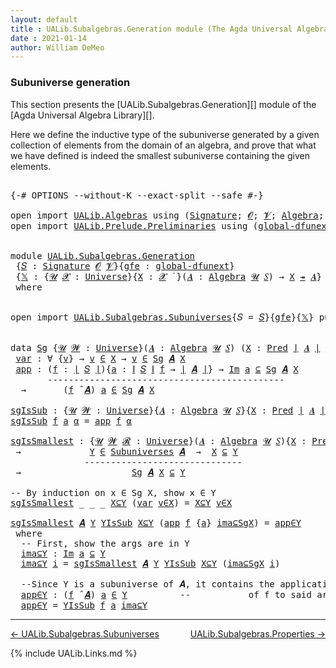```yaml
---
layout: default
title : UALib.Subalgebras.Generation module (The Agda Universal Algebra Library)
date : 2021-01-14
author: William DeMeo
---
```


### <a id="subuniverse-generation">Subuniverse generation</a>

This section presents the [UALib.Subalgebras.Generation][] module of the [Agda Universal Algebra Library][].

Here we define the inductive type of the subuniverse generated by a given collection of elements from the domain of an algebra, and prove that what we have defined is indeed the smallest subuniverse containing the given elements.

<pre class="Agda">

<a id="565" class="Symbol">{-#</a> <a id="569" class="Keyword">OPTIONS</a> <a id="577" class="Pragma">--without-K</a> <a id="589" class="Pragma">--exact-split</a> <a id="603" class="Pragma">--safe</a> <a id="610" class="Symbol">#-}</a>

<a id="615" class="Keyword">open</a> <a id="620" class="Keyword">import</a> <a id="627" href="UALib.Algebras.html" class="Module">UALib.Algebras</a> <a id="642" class="Keyword">using</a> <a id="648" class="Symbol">(</a><a id="649" href="UALib.Algebras.Signatures.html#1452" class="Function">Signature</a><a id="658" class="Symbol">;</a> <a id="660" href="universes.html#613" class="Generalizable">𝓞</a><a id="661" class="Symbol">;</a> <a id="663" href="universes.html#617" class="Generalizable">𝓥</a><a id="664" class="Symbol">;</a> <a id="666" href="UALib.Algebras.Algebras.html#811" class="Function">Algebra</a><a id="673" class="Symbol">;</a> <a id="675" href="UALib.Algebras.Algebras.html#3925" class="Function Operator">_↠_</a><a id="678" class="Symbol">)</a>
<a id="680" class="Keyword">open</a> <a id="685" class="Keyword">import</a> <a id="692" href="UALib.Prelude.Preliminaries.html" class="Module">UALib.Prelude.Preliminaries</a> <a id="720" class="Keyword">using</a> <a id="726" class="Symbol">(</a><a id="727" href="MGS-Subsingleton-Theorems.html#3468" class="Function">global-dfunext</a><a id="741" class="Symbol">;</a> <a id="743" href="universes.html#551" class="Postulate">Universe</a><a id="751" class="Symbol">;</a> <a id="753" href="universes.html#758" class="Function Operator">_̇</a><a id="755" class="Symbol">)</a>


<a id="759" class="Keyword">module</a> <a id="766" href="UALib.Subalgebras.Generation.html" class="Module">UALib.Subalgebras.Generation</a>
 <a id="796" class="Symbol">{</a><a id="797" href="UALib.Subalgebras.Generation.html#797" class="Bound">𝑆</a> <a id="799" class="Symbol">:</a> <a id="801" href="UALib.Algebras.Signatures.html#1452" class="Function">Signature</a> <a id="811" href="universes.html#613" class="Generalizable">𝓞</a> <a id="813" href="universes.html#617" class="Generalizable">𝓥</a><a id="814" class="Symbol">}{</a><a id="816" href="UALib.Subalgebras.Generation.html#816" class="Bound">gfe</a> <a id="820" class="Symbol">:</a> <a id="822" href="MGS-Subsingleton-Theorems.html#3468" class="Function">global-dfunext</a><a id="836" class="Symbol">}</a>
 <a id="839" class="Symbol">{</a><a id="840" href="UALib.Subalgebras.Generation.html#840" class="Bound">𝕏</a> <a id="842" class="Symbol">:</a> <a id="844" class="Symbol">{</a><a id="845" href="UALib.Subalgebras.Generation.html#845" class="Bound">𝓤</a> <a id="847" href="UALib.Subalgebras.Generation.html#847" class="Bound">𝓧</a> <a id="849" class="Symbol">:</a> <a id="851" href="universes.html#551" class="Postulate">Universe</a><a id="859" class="Symbol">}{</a><a id="861" href="UALib.Subalgebras.Generation.html#861" class="Bound">X</a> <a id="863" class="Symbol">:</a> <a id="865" href="UALib.Subalgebras.Generation.html#847" class="Bound">𝓧</a> <a id="867" href="universes.html#758" class="Function Operator">̇</a> <a id="869" class="Symbol">}(</a><a id="871" href="UALib.Subalgebras.Generation.html#871" class="Bound">𝑨</a> <a id="873" class="Symbol">:</a> <a id="875" href="UALib.Algebras.Algebras.html#811" class="Function">Algebra</a> <a id="883" href="UALib.Subalgebras.Generation.html#845" class="Bound">𝓤</a> <a id="885" href="UALib.Subalgebras.Generation.html#797" class="Bound">𝑆</a><a id="886" class="Symbol">)</a> <a id="888" class="Symbol">→</a> <a id="890" href="UALib.Subalgebras.Generation.html#861" class="Bound">X</a> <a id="892" href="UALib.Algebras.Algebras.html#3925" class="Function Operator">↠</a> <a id="894" href="UALib.Subalgebras.Generation.html#871" class="Bound">𝑨</a><a id="895" class="Symbol">}</a>
 <a id="898" class="Keyword">where</a>


<a id="906" class="Keyword">open</a> <a id="911" class="Keyword">import</a> <a id="918" href="UALib.Subalgebras.Subuniverses.html" class="Module">UALib.Subalgebras.Subuniverses</a><a id="948" class="Symbol">{</a><a id="949" class="Argument">𝑆</a> <a id="951" class="Symbol">=</a> <a id="953" href="UALib.Subalgebras.Generation.html#797" class="Bound">𝑆</a><a id="954" class="Symbol">}{</a><a id="956" href="UALib.Subalgebras.Generation.html#816" class="Bound">gfe</a><a id="959" class="Symbol">}{</a><a id="961" href="UALib.Subalgebras.Generation.html#840" class="Bound">𝕏</a><a id="962" class="Symbol">}</a> <a id="964" class="Keyword">public</a>


<a id="973" class="Keyword">data</a> <a id="Sg"></a><a id="978" href="UALib.Subalgebras.Generation.html#978" class="Datatype">Sg</a> <a id="981" class="Symbol">{</a><a id="982" href="UALib.Subalgebras.Generation.html#982" class="Bound">𝓤</a> <a id="984" href="UALib.Subalgebras.Generation.html#984" class="Bound">𝓦</a> <a id="986" class="Symbol">:</a> <a id="988" href="universes.html#551" class="Postulate">Universe</a><a id="996" class="Symbol">}(</a><a id="998" href="UALib.Subalgebras.Generation.html#998" class="Bound">𝑨</a> <a id="1000" class="Symbol">:</a> <a id="1002" href="UALib.Algebras.Algebras.html#811" class="Function">Algebra</a> <a id="1010" href="UALib.Subalgebras.Generation.html#982" class="Bound">𝓤</a> <a id="1012" href="UALib.Subalgebras.Generation.html#797" class="Bound">𝑆</a><a id="1013" class="Symbol">)</a> <a id="1015" class="Symbol">(</a><a id="1016" href="UALib.Subalgebras.Generation.html#1016" class="Bound">X</a> <a id="1018" class="Symbol">:</a> <a id="1020" href="UALib.Relations.Unary.html#1066" class="Function">Pred</a> <a id="1025" href="UALib.Prelude.Preliminaries.html#10371" class="Function Operator">∣</a> <a id="1027" href="UALib.Subalgebras.Generation.html#998" class="Bound">𝑨</a> <a id="1029" href="UALib.Prelude.Preliminaries.html#10371" class="Function Operator">∣</a> <a id="1031" href="UALib.Subalgebras.Generation.html#984" class="Bound">𝓦</a><a id="1032" class="Symbol">)</a> <a id="1034" class="Symbol">:</a> <a id="1036" href="UALib.Relations.Unary.html#1066" class="Function">Pred</a> <a id="1041" href="UALib.Prelude.Preliminaries.html#10371" class="Function Operator">∣</a> <a id="1043" href="UALib.Subalgebras.Generation.html#998" class="Bound">𝑨</a> <a id="1045" href="UALib.Prelude.Preliminaries.html#10371" class="Function Operator">∣</a> <a id="1047" class="Symbol">(</a><a id="1048" href="UALib.Subalgebras.Generation.html#811" class="Bound">𝓞</a> <a id="1050" href="Agda.Primitive.html#636" class="Function Operator">⊔</a> <a id="1052" href="UALib.Subalgebras.Generation.html#813" class="Bound">𝓥</a> <a id="1054" href="Agda.Primitive.html#636" class="Function Operator">⊔</a> <a id="1056" href="UALib.Subalgebras.Generation.html#984" class="Bound">𝓦</a> <a id="1058" href="Agda.Primitive.html#636" class="Function Operator">⊔</a> <a id="1060" href="UALib.Subalgebras.Generation.html#982" class="Bound">𝓤</a><a id="1061" class="Symbol">)</a> <a id="1063" class="Keyword">where</a>
 <a id="Sg.var"></a><a id="1070" href="UALib.Subalgebras.Generation.html#1070" class="InductiveConstructor">var</a> <a id="1074" class="Symbol">:</a> <a id="1076" class="Symbol">∀</a> <a id="1078" class="Symbol">{</a><a id="1079" href="UALib.Subalgebras.Generation.html#1079" class="Bound">v</a><a id="1080" class="Symbol">}</a> <a id="1082" class="Symbol">→</a> <a id="1084" href="UALib.Subalgebras.Generation.html#1079" class="Bound">v</a> <a id="1086" href="UALib.Relations.Unary.html#2667" class="Function Operator">∈</a> <a id="1088" href="UALib.Subalgebras.Generation.html#1016" class="Bound">X</a> <a id="1090" class="Symbol">→</a> <a id="1092" href="UALib.Subalgebras.Generation.html#1079" class="Bound">v</a> <a id="1094" href="UALib.Relations.Unary.html#2667" class="Function Operator">∈</a> <a id="1096" href="UALib.Subalgebras.Generation.html#978" class="Datatype">Sg</a> <a id="1099" href="UALib.Subalgebras.Generation.html#998" class="Bound">𝑨</a> <a id="1101" href="UALib.Subalgebras.Generation.html#1016" class="Bound">X</a>
 <a id="Sg.app"></a><a id="1104" href="UALib.Subalgebras.Generation.html#1104" class="InductiveConstructor">app</a> <a id="1108" class="Symbol">:</a> <a id="1110" class="Symbol">(</a><a id="1111" href="UALib.Subalgebras.Generation.html#1111" class="Bound">f</a> <a id="1113" class="Symbol">:</a> <a id="1115" href="UALib.Prelude.Preliminaries.html#10371" class="Function Operator">∣</a> <a id="1117" href="UALib.Subalgebras.Generation.html#797" class="Bound">𝑆</a> <a id="1119" href="UALib.Prelude.Preliminaries.html#10371" class="Function Operator">∣</a><a id="1120" class="Symbol">){</a><a id="1122" href="UALib.Subalgebras.Generation.html#1122" class="Bound">a</a> <a id="1124" class="Symbol">:</a> <a id="1126" href="UALib.Prelude.Preliminaries.html#10452" class="Function Operator">∥</a> <a id="1128" href="UALib.Subalgebras.Generation.html#797" class="Bound">𝑆</a> <a id="1130" href="UALib.Prelude.Preliminaries.html#10452" class="Function Operator">∥</a> <a id="1132" href="UALib.Subalgebras.Generation.html#1111" class="Bound">f</a> <a id="1134" class="Symbol">→</a> <a id="1136" href="UALib.Prelude.Preliminaries.html#10371" class="Function Operator">∣</a> <a id="1138" href="UALib.Subalgebras.Generation.html#998" class="Bound">𝑨</a> <a id="1140" href="UALib.Prelude.Preliminaries.html#10371" class="Function Operator">∣</a><a id="1141" class="Symbol">}</a> <a id="1143" class="Symbol">→</a> <a id="1145" href="UALib.Relations.Unary.html#5236" class="Function Operator">Im</a> <a id="1148" href="UALib.Subalgebras.Generation.html#1122" class="Bound">a</a> <a id="1150" href="UALib.Relations.Unary.html#5236" class="Function Operator">⊆</a> <a id="1152" href="UALib.Subalgebras.Generation.html#978" class="Datatype">Sg</a> <a id="1155" href="UALib.Subalgebras.Generation.html#998" class="Bound">𝑨</a> <a id="1157" href="UALib.Subalgebras.Generation.html#1016" class="Bound">X</a>
       <a id="1166" class="Comment">---------------------------------------------</a>
  <a id="1214" class="Symbol">→</a>       <a id="1222" class="Symbol">(</a><a id="1223" href="UALib.Subalgebras.Generation.html#1111" class="Bound">f</a> <a id="1225" href="UALib.Algebras.Algebras.html#3426" class="Function Operator">̂</a> <a id="1227" href="UALib.Subalgebras.Generation.html#998" class="Bound">𝑨</a><a id="1228" class="Symbol">)</a> <a id="1230" href="UALib.Subalgebras.Generation.html#1122" class="Bound">a</a> <a id="1232" href="UALib.Relations.Unary.html#2667" class="Function Operator">∈</a> <a id="1234" href="UALib.Subalgebras.Generation.html#978" class="Datatype">Sg</a> <a id="1237" href="UALib.Subalgebras.Generation.html#998" class="Bound">𝑨</a> <a id="1239" href="UALib.Subalgebras.Generation.html#1016" class="Bound">X</a>

<a id="sgIsSub"></a><a id="1242" href="UALib.Subalgebras.Generation.html#1242" class="Function">sgIsSub</a> <a id="1250" class="Symbol">:</a> <a id="1252" class="Symbol">{</a><a id="1253" href="UALib.Subalgebras.Generation.html#1253" class="Bound">𝓤</a> <a id="1255" href="UALib.Subalgebras.Generation.html#1255" class="Bound">𝓦</a> <a id="1257" class="Symbol">:</a> <a id="1259" href="universes.html#551" class="Postulate">Universe</a><a id="1267" class="Symbol">}{</a><a id="1269" href="UALib.Subalgebras.Generation.html#1269" class="Bound">𝑨</a> <a id="1271" class="Symbol">:</a> <a id="1273" href="UALib.Algebras.Algebras.html#811" class="Function">Algebra</a> <a id="1281" href="UALib.Subalgebras.Generation.html#1253" class="Bound">𝓤</a> <a id="1283" href="UALib.Subalgebras.Generation.html#797" class="Bound">𝑆</a><a id="1284" class="Symbol">}{</a><a id="1286" href="UALib.Subalgebras.Generation.html#1286" class="Bound">X</a> <a id="1288" class="Symbol">:</a> <a id="1290" href="UALib.Relations.Unary.html#1066" class="Function">Pred</a> <a id="1295" href="UALib.Prelude.Preliminaries.html#10371" class="Function Operator">∣</a> <a id="1297" href="UALib.Subalgebras.Generation.html#1269" class="Bound">𝑨</a> <a id="1299" href="UALib.Prelude.Preliminaries.html#10371" class="Function Operator">∣</a> <a id="1301" href="UALib.Subalgebras.Generation.html#1255" class="Bound">𝓦</a><a id="1302" class="Symbol">}</a> <a id="1304" class="Symbol">→</a> <a id="1306" href="UALib.Subalgebras.Generation.html#978" class="Datatype">Sg</a> <a id="1309" href="UALib.Subalgebras.Generation.html#1269" class="Bound">𝑨</a> <a id="1311" href="UALib.Subalgebras.Generation.html#1286" class="Bound">X</a> <a id="1313" href="UALib.Relations.Unary.html#2667" class="Function Operator">∈</a> <a id="1315" href="UALib.Subalgebras.Subuniverses.html#833" class="Function">Subuniverses</a> <a id="1328" href="UALib.Subalgebras.Generation.html#1269" class="Bound">𝑨</a>
<a id="1330" href="UALib.Subalgebras.Generation.html#1242" class="Function">sgIsSub</a> <a id="1338" href="UALib.Subalgebras.Generation.html#1338" class="Bound">f</a> <a id="1340" href="UALib.Subalgebras.Generation.html#1340" class="Bound">a</a> <a id="1342" href="UALib.Subalgebras.Generation.html#1342" class="Bound">α</a> <a id="1344" class="Symbol">=</a> <a id="1346" href="UALib.Subalgebras.Generation.html#1104" class="InductiveConstructor">app</a> <a id="1350" href="UALib.Subalgebras.Generation.html#1338" class="Bound">f</a> <a id="1352" href="UALib.Subalgebras.Generation.html#1342" class="Bound">α</a>

<a id="sgIsSmallest"></a><a id="1355" href="UALib.Subalgebras.Generation.html#1355" class="Function">sgIsSmallest</a> <a id="1368" class="Symbol">:</a> <a id="1370" class="Symbol">{</a><a id="1371" href="UALib.Subalgebras.Generation.html#1371" class="Bound">𝓤</a> <a id="1373" href="UALib.Subalgebras.Generation.html#1373" class="Bound">𝓦</a> <a id="1375" href="UALib.Subalgebras.Generation.html#1375" class="Bound">𝓡</a> <a id="1377" class="Symbol">:</a> <a id="1379" href="universes.html#551" class="Postulate">Universe</a><a id="1387" class="Symbol">}(</a><a id="1389" href="UALib.Subalgebras.Generation.html#1389" class="Bound">𝑨</a> <a id="1391" class="Symbol">:</a> <a id="1393" href="UALib.Algebras.Algebras.html#811" class="Function">Algebra</a> <a id="1401" href="UALib.Subalgebras.Generation.html#1371" class="Bound">𝓤</a> <a id="1403" href="UALib.Subalgebras.Generation.html#797" class="Bound">𝑆</a><a id="1404" class="Symbol">){</a><a id="1406" href="UALib.Subalgebras.Generation.html#1406" class="Bound">X</a> <a id="1408" class="Symbol">:</a> <a id="1410" href="UALib.Relations.Unary.html#1066" class="Function">Pred</a> <a id="1415" href="UALib.Prelude.Preliminaries.html#10371" class="Function Operator">∣</a> <a id="1417" href="UALib.Subalgebras.Generation.html#1389" class="Bound">𝑨</a> <a id="1419" href="UALib.Prelude.Preliminaries.html#10371" class="Function Operator">∣</a> <a id="1421" href="UALib.Subalgebras.Generation.html#1373" class="Bound">𝓦</a><a id="1422" class="Symbol">}(</a><a id="1424" href="UALib.Subalgebras.Generation.html#1424" class="Bound">Y</a> <a id="1426" class="Symbol">:</a> <a id="1428" href="UALib.Relations.Unary.html#1066" class="Function">Pred</a> <a id="1433" href="UALib.Prelude.Preliminaries.html#10371" class="Function Operator">∣</a> <a id="1435" href="UALib.Subalgebras.Generation.html#1389" class="Bound">𝑨</a> <a id="1437" href="UALib.Prelude.Preliminaries.html#10371" class="Function Operator">∣</a> <a id="1439" href="UALib.Subalgebras.Generation.html#1375" class="Bound">𝓡</a><a id="1440" class="Symbol">)</a>
 <a id="1443" class="Symbol">→</a>             <a id="1457" href="UALib.Subalgebras.Generation.html#1424" class="Bound">Y</a> <a id="1459" href="UALib.Relations.Unary.html#2667" class="Function Operator">∈</a> <a id="1461" href="UALib.Subalgebras.Subuniverses.html#833" class="Function">Subuniverses</a> <a id="1474" href="UALib.Subalgebras.Generation.html#1389" class="Bound">𝑨</a>  <a id="1477" class="Symbol">→</a>  <a id="1480" href="UALib.Subalgebras.Generation.html#1406" class="Bound">X</a> <a id="1482" href="UALib.Relations.Unary.html#2949" class="Function Operator">⊆</a> <a id="1484" href="UALib.Subalgebras.Generation.html#1424" class="Bound">Y</a>
              <a id="1500" class="Comment">------------------------------</a>
 <a id="1532" class="Symbol">→</a>                     <a id="1554" href="UALib.Subalgebras.Generation.html#978" class="Datatype">Sg</a> <a id="1557" href="UALib.Subalgebras.Generation.html#1389" class="Bound">𝑨</a> <a id="1559" href="UALib.Subalgebras.Generation.html#1406" class="Bound">X</a> <a id="1561" href="UALib.Relations.Unary.html#2949" class="Function Operator">⊆</a> <a id="1563" href="UALib.Subalgebras.Generation.html#1424" class="Bound">Y</a>

<a id="1566" class="Comment">-- By induction on x ∈ Sg X, show x ∈ Y</a>
<a id="1606" href="UALib.Subalgebras.Generation.html#1355" class="Function">sgIsSmallest</a> <a id="1619" class="Symbol">_</a> <a id="1621" class="Symbol">_</a> <a id="1623" class="Symbol">_</a> <a id="1625" href="UALib.Subalgebras.Generation.html#1625" class="Bound">X⊆Y</a> <a id="1629" class="Symbol">(</a><a id="1630" href="UALib.Subalgebras.Generation.html#1070" class="InductiveConstructor">var</a> <a id="1634" href="UALib.Subalgebras.Generation.html#1634" class="Bound">v∈X</a><a id="1637" class="Symbol">)</a> <a id="1639" class="Symbol">=</a> <a id="1641" href="UALib.Subalgebras.Generation.html#1625" class="Bound">X⊆Y</a> <a id="1645" href="UALib.Subalgebras.Generation.html#1634" class="Bound">v∈X</a>

<a id="1650" href="UALib.Subalgebras.Generation.html#1355" class="Function">sgIsSmallest</a> <a id="1663" href="UALib.Subalgebras.Generation.html#1663" class="Bound">𝑨</a> <a id="1665" href="UALib.Subalgebras.Generation.html#1665" class="Bound">Y</a> <a id="1667" href="UALib.Subalgebras.Generation.html#1667" class="Bound">YIsSub</a> <a id="1674" href="UALib.Subalgebras.Generation.html#1674" class="Bound">X⊆Y</a> <a id="1678" class="Symbol">(</a><a id="1679" href="UALib.Subalgebras.Generation.html#1104" class="InductiveConstructor">app</a> <a id="1683" href="UALib.Subalgebras.Generation.html#1683" class="Bound">f</a> <a id="1685" class="Symbol">{</a><a id="1686" href="UALib.Subalgebras.Generation.html#1686" class="Bound">a</a><a id="1687" class="Symbol">}</a> <a id="1689" href="UALib.Subalgebras.Generation.html#1689" class="Bound">ima⊆SgX</a><a id="1696" class="Symbol">)</a> <a id="1698" class="Symbol">=</a> <a id="1700" href="UALib.Subalgebras.Generation.html#1885" class="Function">app∈Y</a>
 <a id="1707" class="Keyword">where</a>
  <a id="1715" class="Comment">-- First, show the args are in Y</a>
  <a id="1750" href="UALib.Subalgebras.Generation.html#1750" class="Function">ima⊆Y</a> <a id="1756" class="Symbol">:</a> <a id="1758" href="UALib.Relations.Unary.html#5236" class="Function Operator">Im</a> <a id="1761" href="UALib.Subalgebras.Generation.html#1686" class="Bound">a</a> <a id="1763" href="UALib.Relations.Unary.html#5236" class="Function Operator">⊆</a> <a id="1765" href="UALib.Subalgebras.Generation.html#1665" class="Bound">Y</a>
  <a id="1769" href="UALib.Subalgebras.Generation.html#1750" class="Function">ima⊆Y</a> <a id="1775" href="UALib.Subalgebras.Generation.html#1775" class="Bound">i</a> <a id="1777" class="Symbol">=</a> <a id="1779" href="UALib.Subalgebras.Generation.html#1355" class="Function">sgIsSmallest</a> <a id="1792" href="UALib.Subalgebras.Generation.html#1663" class="Bound">𝑨</a> <a id="1794" href="UALib.Subalgebras.Generation.html#1665" class="Bound">Y</a> <a id="1796" href="UALib.Subalgebras.Generation.html#1667" class="Bound">YIsSub</a> <a id="1803" href="UALib.Subalgebras.Generation.html#1674" class="Bound">X⊆Y</a> <a id="1807" class="Symbol">(</a><a id="1808" href="UALib.Subalgebras.Generation.html#1689" class="Bound">ima⊆SgX</a> <a id="1816" href="UALib.Subalgebras.Generation.html#1775" class="Bound">i</a><a id="1817" class="Symbol">)</a>

  <a id="1822" class="Comment">--Since Y is a subuniverse of 𝑨, it contains the application</a>
  <a id="1885" href="UALib.Subalgebras.Generation.html#1885" class="Function">app∈Y</a> <a id="1891" class="Symbol">:</a> <a id="1893" class="Symbol">(</a><a id="1894" href="UALib.Subalgebras.Generation.html#1683" class="Bound">f</a> <a id="1896" href="UALib.Algebras.Algebras.html#3426" class="Function Operator">̂</a> <a id="1898" href="UALib.Subalgebras.Generation.html#1663" class="Bound">𝑨</a><a id="1899" class="Symbol">)</a> <a id="1901" href="UALib.Subalgebras.Generation.html#1686" class="Bound">a</a> <a id="1903" href="UALib.Relations.Unary.html#2667" class="Function Operator">∈</a> <a id="1905" href="UALib.Subalgebras.Generation.html#1665" class="Bound">Y</a>          <a id="1916" class="Comment">--           of f to said args.</a>
  <a id="1950" href="UALib.Subalgebras.Generation.html#1885" class="Function">app∈Y</a> <a id="1956" class="Symbol">=</a> <a id="1958" href="UALib.Subalgebras.Generation.html#1667" class="Bound">YIsSub</a> <a id="1965" href="UALib.Subalgebras.Generation.html#1683" class="Bound">f</a> <a id="1967" href="UALib.Subalgebras.Generation.html#1686" class="Bound">a</a> <a id="1969" href="UALib.Subalgebras.Generation.html#1750" class="Function">ima⊆Y</a>
</pre>

---------------------------------

[← UALib.Subalgebras.Subuniverses](UALib.Subalgebras.Subuniverses.html)
<span style="float:right;">[UALib.Subalgebras.Properties →](UALib.Subalgebras.Properties.html)</span>

{% include UALib.Links.md %}
